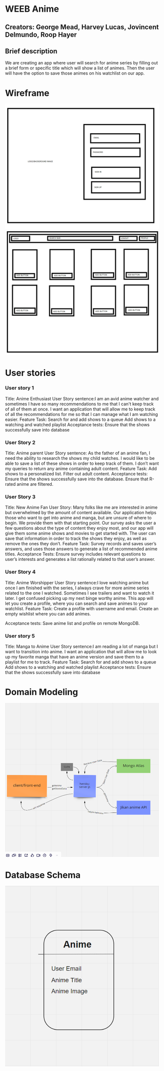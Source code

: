 # WEEB Anime

## Creators: George Mead, Harvey Lucas, Jovincent Delmundo, Roop Hayer

## Brief description

We are creating an app where user will search for anime series by filling out a brief form or specific title which will show a list of animes. Then the user will have the option to save those animes on his watchlist on our app. 

# Wireframe
![Wireframe](src/components/images/log_in_page.png)
![](src/components/images/search_page.png)


# User stories

### User story 1
Title: Anime Enthusiast 
User Story sentence:I am an avid anime watcher and sometimes I have so many recommendations to me that I can't keep track of all of them at once. I want an application that will allow me to keep track of all the recommendations for me so that I can manage what I am watching easier.
Feature Task: 
Search for and add shows to a queue 
Add shows to a watching and watched playlist
Acceptance tests: 
Ensure that the shows successfully save into database

### User Story 2

Title: Anime parent
User Story sentence: As the father of an anime fan, I need the ability to research  the shows my child watches. I would like to be able to save a list of these shows in order to keep track of them. I don’t want my queries to return any anime containing adult content.
Feature Task: Add shows to a personalized list. Filter out adult content.
Acceptance tests: 
Ensure that the shows successfully save into the database. 
Ensure that R-rated anime are filtered.


### User Story 3

Title: New Anime Fan
User Story: Many folks like me are interested in anime but overwhelmed by the amount of content available. Our application helps those who want to get into anime and manga, but are unsure of where to begin. We provide them with that starting point. Our survey asks the user a few questions about the type of content they enjoy most, and our app will give them some anime shows and movies to get started with. The user can save that information in order to track the shows they enjoy, as well as remove the ones they don’t.
Feature Task: Survey records and saves user’s answers, and uses those answers to generate a list of recommended anime titles.
Acceptance Tests: Ensure survey includes relevant questions to user’s interests and generates a list rationally related to that user’s answer.

### User Story 4

Title: Anime Worshipper 
User Story sentence:I love watching anime but once I am finished with the series, I always crave for more anime series related to the one I watched. Sometimes I see trailers and want to watch it later. I get confused picking up my next binge worthy anime. This app will let you create a profile, where you can search and save animes to your watchlist.
Feature Task:
Create a profile with username and email.
Create an empty wishlist where you can add animes.

Acceptance tests: 
Save anime list and profile on remote MongoDB.

### User story 5

Title: Manga to Anime
User Story sentence:I am reading a lot of manga but I want to transition into anime. I want an application that will allow me to look up my favorite manga that have an anime version and save them to a playlist for me to track.
Feature Task: 
Search for and add shows to a queue 
Add shows to a watching and watched playlist
Acceptance tests: 
Ensure that the shows successfully save into database


# Domain Modeling
![](src/components/images/Domain_Modeling.png)

# Database Schema
![](src/components/images/schema.png)